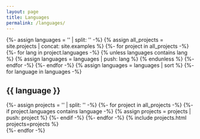```yaml
---
layout: page
title: Languages
permalink: /languages/
---
```


<div>
   {%- assign languages = '' | split: '' -%}
   {% assign all_projects = site.projects | concat: site.examples %}
   {%- for project in all_projects -%}
      {%- for lang in project.languages -%}
         {% unless languages contains lang %}
            {% assign languages = languages | push: lang %}
         {% endunless %}
      {%- endfor -%}
   {%- endfor -%}
   {% assign languages = languages | sort %}
   {%- for language in languages -%}
   <div id="#{{ language | slugize }}">
   <h2>{{ language }}</h2>
   {%- assign projects = '' | split: '' -%}
   {%- for project in all_projects -%}
      {%- if project.languages contains language -%}
      {% assign projects = projects | push: project %}
      {%- endif -%}
   {%- endfor -%}
   {% include projects.html projects=projects %}
   </div>
   {%- endfor -%}
</div>
